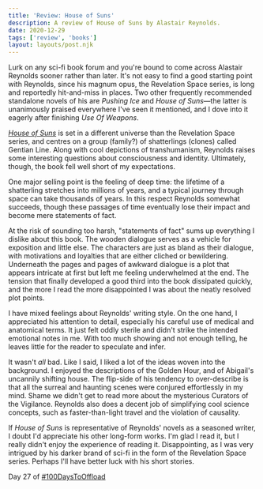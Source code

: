 ```yaml
---
title: 'Review: House of Suns'
description: A review of House of Suns by Alastair Reynolds.
date: 2020-12-29
tags: ['review', 'books']
layout: layouts/post.njk
---
```


Lurk on any sci-fi book forum and you're bound to come across Alastair Reynolds sooner rather than later. It's not easy to find a good starting point with Reynolds, since his magnum opus, the Revelation Space series, is long and reportedly hit-and-miss in places. Two other frequently recommended standalone novels of his are *Pushing Ice* and *House of Suns*&mdash;the latter is unanimously praised everywhere I've seen it mentioned, and I dove into it eagerly after finishing *Use Of Weapons*.

[*House of Suns*](https://www.goodreads.com/book/show/1126719.House_of_Suns) is set in a different universe than the Revelation Space series, and centres on a group (family?) of shatterlings (clones) called Gentian Line. Along with cool depictions of transhumanism, Reynolds raises some interesting questions about consciousness and identity.  Ultimately, though, the book fell well short of my expectations. 

One major selling point is the feeling of deep time: the lifetime of a shatterling stretches into millions of years, and a typical journey through space can take thousands of years. In this respect Reynolds somewhat succeeds, though these passages of time eventually lose their impact and become mere statements of fact. 

At the risk of sounding too harsh, "statements of fact" sums up everything I dislike about this book. The wooden dialogue serves as a vehicle for exposition and little else. The characters are just as bland as their dialogue, with motivations and loyalties that are either cliched or bewildering. Underneath the pages and pages of awkward dialogue is a plot that appears intricate at first but left me feeling underwhelmed at the end. The tension that finally developed a good third into the book dissipated quickly, and the more I read the more disappointed I was about the neatly resolved plot points.  

I have mixed feelings about Reynolds' writing style. On the one hand, I appreciated his attention to detail, especially his careful use of medical and anatomical terms. It just felt oddly sterile and didn't strike the intended emotional notes in me. With too much showing and not enough telling, he leaves little for the reader to speculate and infer. 

It wasn't *all* bad. Like I said, I liked a lot of the ideas woven into the background. I enjoyed the descriptions of the Golden Hour, and of Abigail's uncannily shifting house. The flip-side of his tendency to over-describe is that all the surreal and haunting scenes were conjured effortlessly in my mind. Shame we didn't get to read more about the mysterious Curators of the Vigilance. Reynolds also does a decent job of simplifying cool science concepts, such as faster-than-light travel and the violation of causality. 

If *House of Suns* is representative of Reynolds' novels as a seasoned writer, I doubt I'd appreciate his other long-form works. I'm glad I read it, but I really didn't enjoy the experience of reading it. Disappointing, as I was very intrigued by his darker brand of sci-fi in the form of the Revelation Space series. Perhaps I'll have better luck with his short stories. 


Day 27 of [#100DaysToOffload](https://100daystooffload.com/)